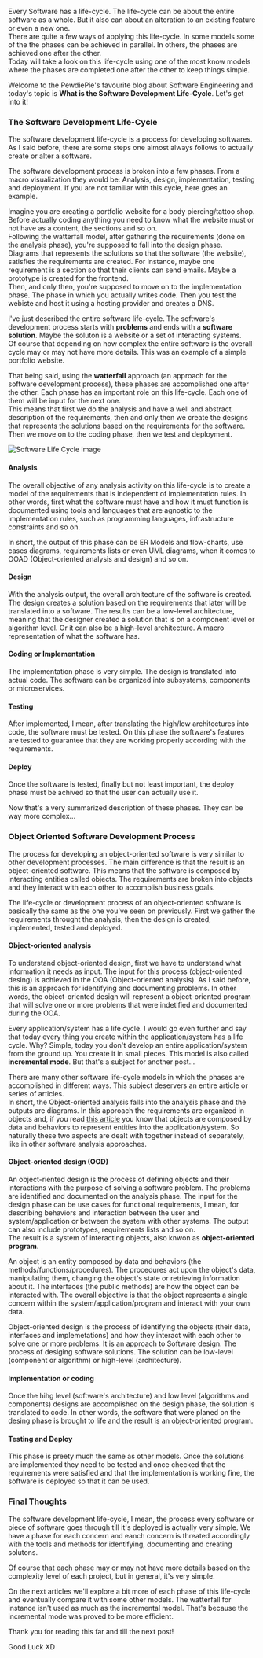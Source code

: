 <div style="text-align: left;">
    <p>
        Every Software has a life-cycle. The life-cycle can be about
        the entire software as a whole. But it also can about an
        alteration to an existing feature or even a new one.
        <br>
        There are quite a few ways of applying this life-cycle.
        In some models some of the the phases can be achieved in 
        parallel. In others, the phases are achieved one after the other.
        <br>
        Today will take a look on this life-cycle using one of the most
        know models where the phases are completed one after the other
        to keep things simple.
    </p>
    <p>
        Welcome to the PewdiePie's favourite blog about Software Engineering and today's
        topic is <strong>What is the Software Development Life-Cycle</strong>.
        Let's get into it!
    </p>
    <h3>The Software Development Life-Cycle</h3>
    <p>
        The software development life-cycle is a process for developing softwares.
        As I said before, there are some steps
        one almost always follows to actually create or alter a software.
    </p>
    <p>
        The software development process is broken into a few
        phases. From a macro visualization they would be:
        Analysis, design, implementation, testing and deployment.
        If you are not familiar with this cycle, here goes an example.
    </p>
    <p>
        Imagine you are creating a portfolio website for a body piercing/tattoo
        shop. Before actually coding anything you need to know what
        the website must or not have as a content, the sections and so on.
        <br>
        Following the watterfall model, after gathering the requirements
        (done on the analysis phase),
        you're supposed to fall into the design phase.
        <br>
        Diagrams that represents the solutions so that the software (the website),
        satisfies the requirements are created. For instance, maybe one requirement
        is a section so that their clients can send emails. Maybe a prototype
        is created for the frontend.
        <br>
        Then, and only then, you're supposed to move on to the implementation
        phase. The phase in which you actually writes code. Then you
        test the webiste and host it using a hosting provider and creates a DNS.
    </p>
    <p>
        I've just described the entire software life-cycle. The software's
        development process starts with <strong>problems</strong> and ends
        with a <strong>software solution</strong>. Maybe the soluton is
        a website or a set of interacting systems.
        <br>
        Of course
        that depending on how complex the entire software is the overall
        cycle may or may not have more details. This was an example of
        a simple portfolio website.
    </p>
    <p>
        That being said, using the <strong>watterfall</strong> approach
        (an approach for the software development process),
        these phases are accomplished one
        after the other.
        Each phase has an important role on this life-cycle.
        Each one of them will be input for the next one.
        <br>
        This means that first we do the analysis
        and have a well and abstract description of the requirements,
        then and only then we create the designs that represents
        the solutions based on the requirements for the software.
        Then we move on to the coding phase, then we test and deployment.
    </p>
    <img class="post-img" src="images/software-development-life-cycle/software-life-cycle.svg" alt="Software Life Cycle image">
    <h4>Analysis</h4>
    <p>
        The overall objective of any analysis activity on this life-cycle
        is to create a model of the requirements that is independent
        of implementation rules. In other words, first what
        the software must have and how it must function is documented using tools
        and languages that are agnostic to the implementation rules, such as
        programming languages, infrastructure constraints and so on.
    </p>
    <p>
        In short, the output of this phase can be ER Models and flow-charts,
        use cases diagrams, requirements lists or even UML diagrams,
        when it comes to OOAD (Object-oriented analysis and design) and so on.
    </p>
    <h4>Design</h4>
    <p>
        With the analysis output, the overall architecture of the software
        is created. The design creates a solution based on the 
        requirements that later will be translated into a software.
        The results can be a low-level architecture, meaning that the designer
        created a solution that is on a component level or algorithm level.
        Or it can also be a high-level architecture. A macro representation
        of what the software has.
    </p>
    <h4>Coding or Implementation</h4>
    <p>
        The implementation phase is very simple. The design is translated into
        actual code. The software can be organized into subsystems,
        components or microservices.
    </p>
    <h4>Testing</h4>
    <p>
        After implemented, I mean, after translating the high/low architectures
        into code, the software must be tested. On this phase the software's
        features are tested to guarantee that they are working properly according
        with the requirements.
    </p>
    <h4>Deploy</h4>
    <p>
        Once the software is tested, finally but not least important,
        the deploy phase must be achived so that the user can
        actually use it.
    </p>
    <p>
        Now that's a very summarized description of these phases.
        They can be way more complex...
    </p>
    <h3>Object Oriented Software Development Process</h3>
    <p>
        The process for developing an object-oriented software
        is very similar to other development processes.
        The main difference is that the result is an
        object-oriented software. This means that
        the software is composed by interacting entities called objects.
        The requirements are broken into objects and
        they interact with each other to accomplish business goals.
    </p>
    <p>
        The life-cycle or development process of an object-oriented software
        is basically the same as the one you've seen on previously.
        First we gather the requirements throught the analysis, then the design is created,
        implemented, tested and deployed.
    </p>
    <h4>Object-oriented analysis</h4>
    <p>
        To understand object-oriented design, first we have to
        understand what information it needs as input.
        The input for this process (object-oriented desing) is achieved in the OOA (Object-oriented
        analysis). As I said before, this is an approach
        for identifying and documenting problems.
        In other words, the object-oriented design will
        represent a object-oriented program that will solve one or
        more problems that were indetified and documented during the OOA.
    </p>
    <p>
        Every application/system has a life cycle. I would go even further
        and say that today every thing you create within the
        application/system has a life cycle.
        Why? Simple, today you don't develop an entire application/system
        from the ground up. You create it in small pieces.
        This model is also called <strong>incremental mode</strong>.
        But that's a subject for another post...
    </p>
    <p>
        There are many other software life-cycle models in which
        the phases are accomplished in different ways. This subject
        deservers an entire article or series of articles.
        <br>
        In short, the Object-oriented analysis falls into
        the analysis phase and the outputs are diagrams.
        In this approach the requirements are organized in objects
        and, if you read <a href="https://gabrielslima.github.io/blog/post.html?id=10" target="blank">this article</a>
        you know that objects are composed by data and behaviors to
        represent entities into the application/system. So naturally
        these two aspects are dealt with together instead of separately,
        like in other software analysis approaches.
    </p>
    <h4>Object-oriented design (OOD)</h4>
    <p>
        An object-riented design is the process of defining objects and
        their interactions with the purpose of solving a software problem.
        The problems are identified and documented on the analysis phase.
        The input for the design phase can be use cases for functional
        requirements, I mean, for describing behaviors and interaction
        between the user and system/application or between the system with
        other systems. The output can also include prototypes, requirements
        lists and so on.
        <br>
        The result is a system of interacting objects,
        also knwon as <strong>object-oriented program</strong>.
    </p>
    <p>
        An object is an entity composed by data and behaviors
        (the methods/functions/procedures).
        The procedures act upon the object's data, manipulating them,
        changing the object's
        state or retrieving information about it. The interfaces
        (the public methods) are how the object can be interacted with.
        The overall objective is that the object represents a single
        concern within the system/application/program and interact with
        your own data.
    </p>
    <p>
        Object-oriented design is the process of identifying the
        objects (their data, interfaces and implemetations)
        and how they interact with each other to solve one or more problems. 
        It is an approach to Software design. The process of desiging software
        solutions.
        The solution can be low-level (component or algorithm)
        or high-level (architecture).
    </p>
    <h4>Implementation or coding</h4>
    <p>
        Once the hihg level (software's architecture)
        and low level (algorithms and components) designs are
        accomplished on the design phase, the solution is translated
        to code. In other words, the software that were
        planed on the desing phase is brought to life and 
        the result is an object-oriented program.
    </p>
    <h4>Testing and Deploy</h4>
    <p>
        This phase is preety much the same as other models.
        Once the solutions are implemented they need to be
        tested and once checked that the requirements
        were satisfied and that the implementation is working
        fine, the software is deployed
        so that it can be used.
    </p>
    <h3>Final Thoughts</h3>
    <p>
        The software development life-cycle, I mean,
        the process every software or piece of software
        goes through till it's deployed is actually
        very simple.
        We have a phase for each concern and eanch concern
        is threated accordingly with the tools and methods
        for identifying, documenting and creating solutons.
    </p>
    <p>
        Of course that each phase may or may not have more details
        based on the complexity level of each project,
        but in general, it's very simple.
    </p>
    <p>
        On the next articles we'll explore a bit more of each phase of
        this life-cycle and eventually compare it with some other models.
        The watterfall for instance isn't used as much as the
        incremental model. That's because the incremental mode
        was proved to be more efficient.
    </p>
    <p>
        Thank you for reading this far and till the next post!
    </p>
    Good Luck XD
</div>
